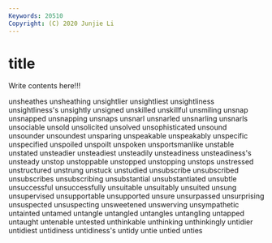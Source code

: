```yaml
---
Keywords: 20510
Copyright: (C) 2020 Junjie Li
---
```


# title

Write contents here!!!

unsheathes
unsheathing 
unsightlier 
unsightliest 
unsightliness 
unsightliness's 
unsightly 
unsigned 
unskilled 
unskillful 
unsmiling
unsnap 
unsnapped 
unsnapping 
unsnaps 
unsnarl 
unsnarled 
unsnarling 
unsnarls 
unsociable 
unsold
unsolicited 
unsolved 
unsophisticated 
unsound 
unsounder 
unsoundest 
unsparing 
unspeakable 
unspeakably 
unspecific
unspecified 
unspoiled 
unspoilt 
unspoken 
unsportsmanlike 
unstable 
unstated 
unsteadier 
unsteadiest 
unsteadily
unsteadiness 
unsteadiness's 
unsteady 
unstop 
unstoppable 
unstopped 
unstopping 
unstops 
unstressed 
unstructured
unstrung 
unstuck 
unstudied 
unsubscribe 
unsubscribed 
unsubscribes 
unsubscribing 
unsubstantial 
unsubstantiated 
unsubtle
unsuccessful 
unsuccessfully 
unsuitable 
unsuitably 
unsuited 
unsung 
unsupervised 
unsupportable 
unsupported 
unsure
unsurpassed 
unsurprising 
unsuspected 
unsuspecting 
unsweetened 
unswerving 
unsympathetic 
untainted 
untamed 
untangle
untangled 
untangles 
untangling 
untapped 
untaught 
untenable 
untested 
unthinkable 
unthinking 
unthinkingly
untidier 
untidiest 
untidiness 
untidiness's 
untidy 
untie 
untied 
unties 
